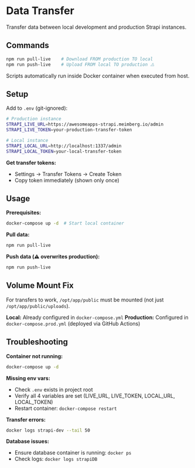 # Data Transfer

Transfer data between local development and production Strapi instances.

## Commands

```bash
npm run pull-live    # Download FROM production TO local
npm run push-live    # Upload FROM local TO production ⚠️
```

Scripts automatically run inside Docker container when executed from host.

## Setup

Add to `.env` (git-ignored):

```bash
# Production instance
STRAPI_LIVE_URL=https://awesomeapps-strapi.meimberg.io/admin
STRAPI_LIVE_TOKEN=your-production-transfer-token

# Local instance
STRAPI_LOCAL_URL=http://localhost:1337/admin
STRAPI_LOCAL_TOKEN=your-local-transfer-token
```

**Get transfer tokens:**
- Settings → Transfer Tokens → Create Token
- Copy token immediately (shown only once)

## Usage

**Prerequisites:**
```bash
docker-compose up -d  # Start local container
```

**Pull data:**
```bash
npm run pull-live
```

**Push data (⚠️ overwrites production):**
```bash
npm run push-live
```

## Volume Mount Fix

For transfers to work, `/opt/app/public` must be mounted (not just `/opt/app/public/uploads`).

**Local:** Already configured in `docker-compose.yml`
**Production:** Configured in `docker-compose.prod.yml` (deployed via GitHub Actions)

## Troubleshooting

**Container not running:**
```bash
docker-compose up -d
```

**Missing env vars:**
- Check `.env` exists in project root
- Verify all 4 variables are set (LIVE_URL, LIVE_TOKEN, LOCAL_URL, LOCAL_TOKEN)
- Restart container: `docker-compose restart`

**Transfer errors:**
```bash
docker logs strapi-dev --tail 50
```

**Database issues:**
- Ensure database container is running: `docker ps`
- Check logs: `docker logs strapiDB`
